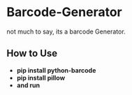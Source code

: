 # Barcode-Generator

not much to say, its a barcode Generator.

## How to Use

* **pip install python-barcode**
* **pip install pillow**
* **and run**
